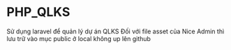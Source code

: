 # PHP_QLKS
Sử dụng laravel để quản lý dự án QLKS
Đối với file asset của Nice Admin thì lưu trữ vào mục public ở local không up lên github
